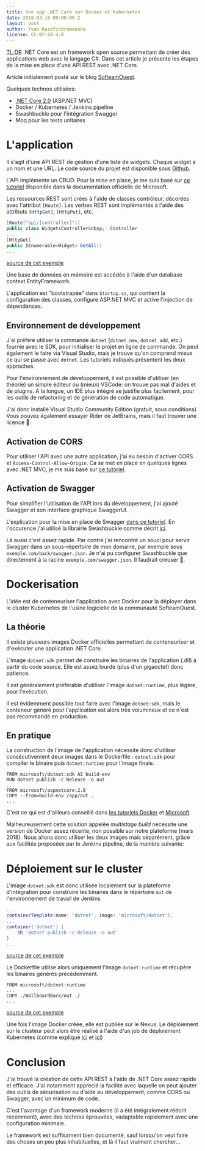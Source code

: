 ```yaml
---
title: Une app .NET Core sur Docker et Kubernetes
date: 2018-03-16 00:00:00 Z
layout: post
author: Yvan Razafindramanana
license: CC-BY-SA-4.0
---
```


<acronym title="En résumé... (Too long; Didn't Read)">TL;DR</acronym> .NET Core
est un framework open source permettant de créer
des applications web avec le langage C#. Dans cet
article je présente les étapes de la mise
en place d'une API REST avec .NET Core.

<!--more-->

Article initialement posté sur le blog [SofteamOuest](https://softeamouest.github.io/2018/03/16/net-core.html).

Quelques technos utilisées:

* [.NET Core 2.0](https://www.microsoft.com/net/learn/in-browser-tutorial/1) (ASP.NET MVC)
* Docker / Kubernetes / Jenkins pipeline
* Swashbuckle pour l'intégration Swagger
* Moq pour les tests unitaires

# L'application

Il s'agit d'une API REST de gestion d'une liste
de widgets. Chaque widget a un nom et une
URL. Le code source du projet est disponible sous 
[Github](https://github.com/SofteamOuest/wallboard-back).

L'API implémente un CRUD. Pour la mise en place, je me
suis basé sur 
[ce tutoriel](https://docs.microsoft.com/en-us/aspnet/core/tutorials/web-api-vsc)
disponible dans la documentation
officielle de Microsoft.

Les ressources REST sont crées à l'aide de classes
contrôleur, décorées avec l'attribut `[Route]`. Les verbes
REST sont implémentés à l'aide des attributs `[HttpGet]`, `[HttpPut]`,
etc.

```c#
[Route("api/[controller]")]
public class WidgetsController&nbsp;: Controller
...
[HttpGet]
public IEnumerable<Widget> GetAll()
...
```
[source de cet exemple](https://github.com/SofteamOuest/wallboard-back/blob/master/WallboardBack/Controllers/WidgetsController.cs)

Une base de données en mémoire est accédée à l'aide d'un 
database context EntityFramework.

L'application est "bootstrapée" dans `Startup.cs`, qui 
contient la configuration des classes, configure ASP.NET MVC
et active l'injection de dépendances.

## Environnement de développement

J'ai préféré utiliser la commande `dotnet` (`dotnet new`,
`dotnet add`, etc.) fournie avec le SDK, pour initialiser
le projet en ligne de commande.
On peut également le faire via Visual Studio, mais je trouve
qu'on comprend mieux ce qui se passe avec `dotnet`.
Les tutoriels indiqués présentent les deux approches.

Pour l'environnement de développement, il est 
possible d'utiliser (en théorie)
un simple éditeur ou (mieux) VSCode: on trouve 
pas mal d'aides et de plugins.
A la longue, un IDE plus intégré se justifie plus facilement,
pour les outils de refactoring et de génération de code
automatique.

J'ai donc installé Visual Studio Community Edition
(gratuit, sous conditions) Vous pouvez également essayer 
Rider de JetBrains, mais il faut trouver une licence 🤑.

## Activation de CORS

Pour utiliser l'API avec une autre application, j'ai eu besoin
d'activer CORS et `Access-Control-Allow-Origin`. Ca se met
en place en quelques lignes avec .NET MVC, je me suis basé sur
[ce tutoriel](https://docs.microsoft.com/en-us/aspnet/core/security/cors).

## Activation de Swagger

Pour simplifier l'utilisation de l'API lors du développement,
j'ai ajouté Swagger et son interface graphique SwaggerUI.

L'explication pour la mise en place de Swagger
[dans ce tutoriel](https://docs.microsoft.com/en-us/aspnet/core/tutorials/web-api-help-pages-using-swagger). 
En l'occurence j'ai utilisé la librairie Swashbuckle comme décrit
[ici](https://docs.microsoft.com/en-us/aspnet/core/tutorials/getting-started-with-swashbuckle?tabs=netcore-cli%2Cvisual-studio-xml).

Là aussi c'est assez rapide.
Par contre j'ai rencontré un souci pour
servir Swagger dans un 
sous-répertoire de mon domaine, par exemple sous `exemple.com/back/swagger.json`.
Je n'ai pu configurer Swashbuckle que 
directement à la racine `exemple.com/swagger.json`. Il faudrait
creuser 🤔.

# Dockerisation

L'idée est de conteneuriser l'application avec Docker
pour la déployer dans le cluster Kubernetes de l'usine logicielle
de la communauté SofteamOuest.

## La théorie

Il existe plusieurs images Docker officielles 
permettant de conteneuriser et
d'exécuter une application .NET Core.

L'image `dotnet:sdk` permet de construire les binaires de
l'application (.dll) à partir du code source.
Elle est assez lourde (plus d'un gigaoctet) donc patience.

Il est généralement préférable d'utiliser l'image
`dotnet:runtime`, plus légère, pour l'exécution.

Il est évidemment possible tout faire
 avec l'image `dotnet:sdk`, mais le conteneur généré 
pour l'application
est alors très volumineux et ce n'est pas recommandé
en production.

## En pratique 

La construction de l'image de l'application nécessite donc
d'utiliser consécutivement deux images dans le Dockerfile&nbsp;:
`dotnet:sdk` pour compiler le binaire puis `dotnet:runtime` pour
l'image finale.

```docker
FROM microsoft/dotnet:sdk AS build-env
RUN dotnet publish -c Release -o out
...
FROM microsoft/aspnetcore:2.0
COPY --from=build-env /app/out .
...
```

C'est ce qui est d'ailleurs conseillé dans
[les tutoriels Docker](https://docs.docker.com/engine/examples/dotnetcore/#create-a-dockerfile-for-an-aspnet-core-application) 
et [Microsoft](https://docs.microsoft.com/en-us/dotnet/core/docker/building-net-docker-images)

Malheureusement cette solution appelée _multistage build_
nécessite une version de Docker
assez récente, non possible sur notre plateforme (mars 2018).
Nous allons donc utiliser les deux images mais séparément,
grâce aux facilités proposées par le Jenkins pipeline,
de la manière suivante:

# Déploiement sur le cluster

L'image `dotnet:sdk` est donc utilisée localement sur la plateforme
d'intégration pour construire les binaires dans le répertoire
`out` de l'environnement de travail de Jenkins

```groovy
...
containerTemplate(name: 'dotnet', image: 'microsoft/dotnet'),
...
container('dotnet') {
    sh 'dotnet publish -c Release -o out'
}
...
```
[source de cet exemple](https://github.com/SofteamOuest/wallboard-back/blob/master/Jenkinsfile)

Le Dockerfile
utilise alors uniquement l'image `dotnet:runtime` et
récupère les binaires générés précédemment.

```docker
FROM microsoft/dotnet:runtime
...
COPY ./WallboardBack/out ./
...
```
[source de cet exemple](https://github.com/SofteamOuest/wallboard-back/blob/master/Dockerfile)

Une fois l'image Docker créee, elle est publiée sur le Nexus.
Le déploiement sur le clusteur peut alors être réalisé
à l'aide d'un job de déploiement Kubernetes (comme expliqué
[ici](https://softeamouest.github.io/2018/01/14/deploiement-kubernetes.html)
et [ici](https://softeamouest.github.io/2018/02/09/new-job.html))

# Conclusion

J'ai trouvé la création de cette API REST à l'aide de .NET Core
assez rapide et efficace. J'ai notamment apprécié la facilité
avec laquelle on peut ajouter des outils de sécurisation ou
d'aide au développement, comme CORS ou Swagger, 
avec un minimum de code.

C'est l'avantage d'un framework moderne (il a été intégralement réécrit récemment),
avec des technos éprouvées, vadaptable rapidement avec une configuration minimale.

Le framework
est suffisament bien documenté, sauf lorsqu'on veut faire des
choses un peu plus inhabituelles, et là il faut vraiment chercher...


